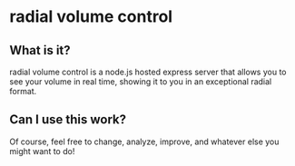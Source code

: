 # radial volume control
## What is it?
radial volume control is a node.js hosted express server that allows you to see your volume in real time, showing it to you in an exceptional radial format.
## Can I use this work?
Of course, feel free to change, analyze, improve, and whatever else you might want to do!
